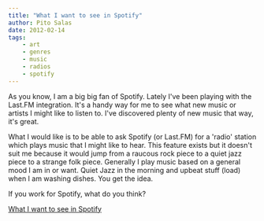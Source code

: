 ```yaml
---
title: "What I want to see in Spotify"
author: Pito Salas
date: 2012-02-14
tags:
    - art
    - genres
    - music
    - radios
    - spotify
---
```




As you know, I am a big big fan of Spotify. Lately I've been playing with the
Last.FM integration. It's a handy way for me to see what new music or artists
I might like to listen to. I've discovered plenty of new music that way, it's
great.

What I would like is to be able to ask Spotify (or Last.FM) for a 'radio'
station which plays music that I might like to hear. This feature exists but
it doesn't suit me because it would jump from a raucous rock piece to a quiet
jazz piece to a strange folk piece. Generally I play music based on a general
mood I am in or want. Quiet Jazz in the morning and upbeat stuff (load) when I
am washing dishes. You get the idea.

If you work for Spotify, what do you think?


[What I want to see in Spotify](None)
